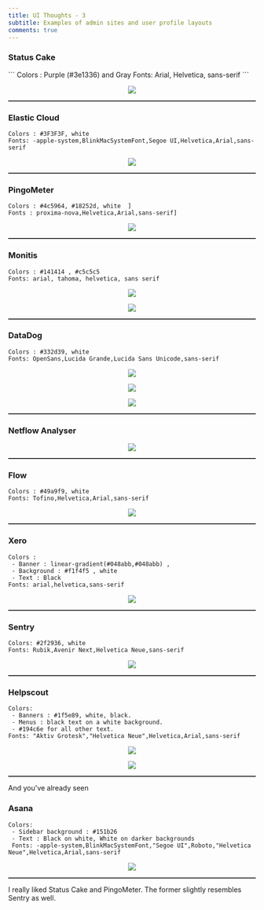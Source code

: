 ```yaml
---
title: UI Thoughts - 3
subtitle: Examples of admin sites and user profile layouts
comments: true
---
```



### Status Cake 
<p/>
``` 
Colors :  Purple (#3e1336) and Gray
Fonts: Arial, Helvetica, sans-serif 
```

<p align="center">
<img src="../../img/scribble/32.png"></p>

<hr style="height:2px;border:none;color:#333;background-color:#333;" />

### Elastic Cloud  
<p/>

```
Colors : #3F3F3F, white 
Fonts: -apple-system,BlinkMacSystemFont,Segoe UI,Helvetica,Arial,sans-serif
```

<p align="center">
<img src="../../img/scribble/34.png"></p> 

<hr style="height:2px;border:none;color:#333;background-color:#333;" />

### PingoMeter  
<p/>

```
Colors : #4c5964, #18252d, white  ] 
Fonts : proxima-nova,Helvetica,Arial,sans-serif]
```
<p align="center">
<img src="../../img/scribble/35.png"></p> 

<hr style="height:2px;border:none;color:#333;background-color:#333;" />

### Monitis  
<p/>

```
Colors : #141414 , #c5c5c5
Fonts: arial, tahoma, helvetica, sans serif
```

<p align="center">
<img src="../../img/scribble/37.png"></p> 
<p align="center">
<img src="../../img/scribble/50.png"></p>

<hr style="height:2px;border:none;color:#333;background-color:#333;" />

### DataDog 
<p/>

```
Colors : #332d39, white 
Fonts: OpenSans,Lucida Grande,Lucida Sans Unicode,sans-serif
```
<p align="center">
<img src="../../img/scribble/39.png"></p> 

<p align="center">
<img src="../../img/scribble/40.png"></p> 
<p align="center">
<img src="../../img/scribble/42.png"></p> 

<hr style="height:2px;border:none;color:#333;background-color:#333;" />

### Netflow Analyser 
<p/>


<p align="center">
<img src="../../img/scribble/43.png"></p> 

<hr style="height:2px;border:none;color:#333;background-color:#333;" />

### Flow 
<p/>

```
Colors : #49a9f9, white
Fonts: Tofino,Helvetica,Arial,sans-serif
```

<p align="center">
<img src="../../img/scribble/46.png"></p> 

<hr style="height:2px;border:none;color:#333;background-color:#333;" />

### Xero 
<p/>

```
Colors : 
 - Banner : linear-gradient(#048abb,#048abb) , 
 - Background : #f1f4f5 , white
 - Text : Black
Fonts: arial,helvetica,sans-serif
```

<p align="center">
<img src="../../img/scribble/48.png"></p>

<hr style="height:2px;border:none;color:#333;background-color:#333;" />

### Sentry 
<p/>

```
Colors: #2f2936, white
Fonts: Rubik,Avenir Next,Helvetica Neue,sans-serif
```
<p align="center">
<img src="../../img/scribble/52.png"></p> 

<hr style="height:2px;border:none;color:#333;background-color:#333;" />

### Helpscout 
<p/>

```
Colors: 
 - Banners : #1f5e89, white, black. 
 - Menus : black text on a white background. 
 - #194c6e for all other text.
Fonts: "Aktiv Grotesk","Helvetica Neue",Helvetica,Arial,sans-serif
```
<p align="center">
<img src="../../img/scribble/53.png"></p> 

<p align="center">
<img src="../../img/scribble/55.png"></p> 

<hr style="height:2px;border:none;color:#333;background-color:#333;" />


And you've already seen 

### Asana 
<p/>

```
Colors:
 - Sidebar background : #151b26
 - Text : Black on white, White on darker backgrounds
 Fonts: -apple-system,BlinkMacSystemFont,"Segoe UI",Roboto,"Helvetica Neue",Helvetica,Arial,sans-serif
 ```
<p align="center">
<img src="../../img/scribble/56.png"></p> 


<hr style="height:2px;border:none;color:#333;background-color:#333;" />


I really liked Status Cake and PingoMeter. The former slightly resembles Sentry as well.